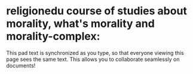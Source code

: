# religionedu course of studies about morality, what's morality and morality-complex:

This pad text is synchronized as you type, so that everyone viewing this page sees the same text.  This allows you to collaborate seamlessly on documents!